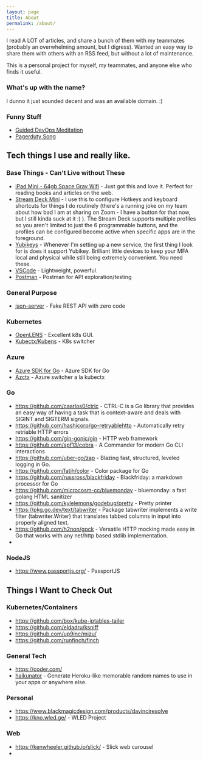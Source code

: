 ```yaml
---
layout: page
title: About
permalink: /about/
---
```


<p>I read A LOT of articles, and share a bunch of them with my teammates (probably an overwhelming amount, but I digress). Wanted an easy way to share them with others with an RSS feed, but without a lot of maintenance.</p>
<p>This is a personal project for myself, my teammates, and anyone else who finds it useful.</p>

<h3>What's up with the name?</h3>
I dunno it just sounded decent and was an available domain. :)

### Funny Stuff
* [Guided DevOps Meditation](https://www.youtube.com/watch?v=epcbx5HkCbM)
* [Pagerduty Song](https://pagerduty.life/)

## Tech things I use and really like.

### Base Things - Can't Live without These

* [iPad Mini - 64gb Space Gray Wifi](https://www.apple.com/ipad-mini/) - Just got this and love it. Perfect for reading books and articles on the web.
* [Stream Deck Mini](https://www.elgato.com/en/stream-deck-mini) - I use this to configure Hotkeys and keyboard shortcuts for things I do routinely (there's a running joke on my team about how bad I am at sharing on Zoom - I have a button for that now, but I still kinda suck at it :) ). The Stream Deck supports multiple profiles so you aren't limited to just the 6 programmable buttons, and the profiles can be configured become active when specific apps are in the foreground.
* [Yubikeys](https://www.yubico.com/setup/) - Whenever I'm setting up a new service, the first thing I look for is does it support Yubikey. Brilliant little devices to keep your MFA local and physical while still being extremely convenient. You need these.
* [VSCode](https://code.visualstudio.com/) - Lightweight, powerful.
* [Postman](https://www.postman.com/) - Postman for API exploration/testing

### General Purpose

* [json-server](https://www.npmjs.com/package/json-server) - Fake REST API with zero code

### Kubernetes

* [OpenLENS](https://k8slens.dev/) - Excellent k8s GUI.
* [Kubectx/Kubens](https://github.com/ahmetb/kubectx) - K8s switcher

### Azure

* [Azure SDK for Go](https://github.com/Azure/azure-sdk-for-go) - Azure SDK for Go
* [Azctx](https://github.com/StiviiK/azctx) - Azure switcher a la kubectx

### Go

* <https://github.com/caarlos0/ctrlc> - CTRL-C is a Go library that provides an easy way of having a task that is context-aware and deals with SIGINT and SIGTERM signals.
* <https://github.com/hashicorp/go-retryablehttp> - Automatically retry retriable HTTP errors
* <https://github.com/gin-gonic/gin> - HTTP web framework
* <https://github.com/spf13/cobra> - A Commander for modern Go CLI interactions
* <https://github.com/uber-go/zap> - Blazing fast, structured, leveled logging in Go.
* <https://github.com/fatih/color> - Color package for Go
* <https://github.com/russross/blackfriday> - Blackfriday: a markdown processor for Go
* <https://github.com/microcosm-cc/bluemonday> - bluemonday: a fast golang HTML sanitizer
* <https://github.com/kylelemons/godebug/pretty> - Pretty printer
* <https://pkg.go.dev/text/tabwriter> - Package tabwriter implements a write filter (tabwriter.Writer) that translates tabbed columns in input into properly aligned text.
* <https://github.com/h2non/gock> - Versatile HTTP mocking made easy in Go that works with any net/http based stdlib implementation.
*

### NodeJS

* <https://www.passportjs.org/> - PassportJS

## Things I Want to Check Out

### Kubernetes/Containers

* https://github.com/box/kube-iptables-tailer
* https://github.com/eldadru/ksniff
* https://github.com/up9inc/mizu/
* https://github.com/runfinch/finch

### General Tech

* https://coder.com/
* [haikunator](https://github.com/usmanbashir/haikunator) - Generate Heroku-like memorable random names to use in your apps or anywhere else.

### Personal

* https://www.blackmagicdesign.com/products/davinciresolve
* https://kno.wled.ge/ - WLED Project

### Web

* <https://kenwheeler.github.io/slick/> - Slick web carousel
*
